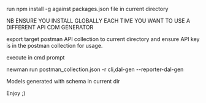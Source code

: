 run npm install -g  against packages.json file in current directory 

NB ENSURE YOU INSTALL GLOBALLY EACH TIME YOU WANT TO USE A DIFFERENT API CDM GENERATOR

export target postman API collection to current directory and ensure API key is in the postman collection for usage.

execute in cmd prompt

newman run postman_collection.json -r cli,dal-gen --reporter-dal-gen

Models generated with schema in current dir

Enjoy ;)
